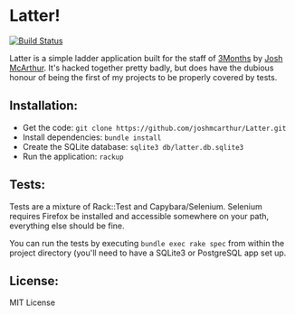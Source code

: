 Latter!
====

[![Build Status](https://secure.travis-ci.org/joshmcarthur/Latter.png)](http://travis-ci.org/joshmcarthur/Latter)


Latter is a simple ladder application built for the staff of [3Months](http://www.3months.com) by [Josh McArthur](http://twitter.com/sudojosh). It's hacked together pretty badly, but does have the dubious honour of being the first of my projects to be properly covered by tests.

Installation:
---

* Get the code: `git clone https://github.com/joshmcarthur/Latter.git`
* Install dependencies: `bundle install`
* Create the SQLite database: `sqlite3 db/latter.db.sqlite3`
* Run the application: `rackup`

Tests:
---

Tests are a mixture of Rack::Test and Capybara/Selenium. Selenium requires Firefox be installed and accessible somewhere on your path, everything else should be fine.

You can run the tests by executing `bundle exec rake spec` from within the project directory (you'll need to have a SQLite3 or PostgreSQL app set up.

License:
---


MIT License
